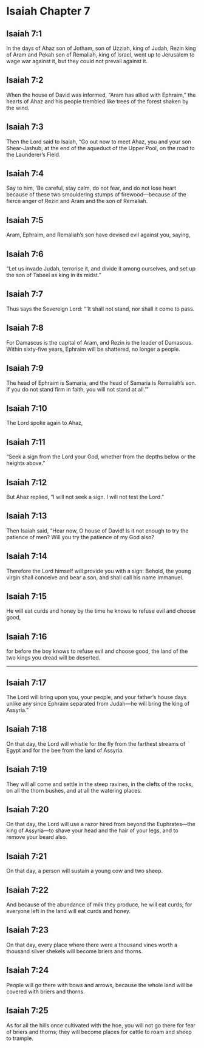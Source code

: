 # Isaiah Chapter 7

## Isaiah 7:1

In the days of Ahaz son of Jotham, son of Uzziah, king of Judah, Rezin king of Aram and Pekah son of Remaliah, king of Israel, went up to Jerusalem to wage war against it, but they could not prevail against it.

## Isaiah 7:2

When the house of David was informed, “Aram has allied with Ephraim,” the hearts of Ahaz and his people trembled like trees of the forest shaken by the wind.

## Isaiah 7:3

Then the Lord said to Isaiah, “Go out now to meet Ahaz, you and your son Shear-Jashub, at the end of the aqueduct of the Upper Pool, on the road to the Launderer’s Field.

## Isaiah 7:4

Say to him, ‘Be careful, stay calm, do not fear, and do not lose heart because of these two smouldering stumps of firewood—because of the fierce anger of Rezin and Aram and the son of Remaliah.

## Isaiah 7:5

Aram, Ephraim, and Remaliah’s son have devised evil against you, saying,

## Isaiah 7:6

“Let us invade Judah, terrorise it, and divide it among ourselves, and set up the son of Tabeel as king in its midst.”

## Isaiah 7:7

Thus says the Sovereign Lord: “‘It shall not stand, nor shall it come to pass.

## Isaiah 7:8

For Damascus is the capital of Aram, and Rezin is the leader of Damascus. Within sixty-five years, Ephraim will be shattered, no longer a people.

## Isaiah 7:9

The head of Ephraim is Samaria, and the head of Samaria is Remaliah’s son. If you do not stand firm in faith, you will not stand at all.’”

## Isaiah 7:10

The Lord spoke again to Ahaz,

## Isaiah 7:11

“Seek a sign from the Lord your God, whether from the depths below or the heights above.”

## Isaiah 7:12

But Ahaz replied, “I will not seek a sign. I will not test the Lord.”

## Isaiah 7:13

Then Isaiah said, “Hear now, O house of David! Is it not enough to try the patience of men? Will you try the patience of my God also?

## Isaiah 7:14

Therefore the Lord himself will provide you with a sign: Behold, the young virgin shall conceive and bear a son, and shall call his name Immanuel.

## Isaiah 7:15

He will eat curds and honey by the time he knows to refuse evil and choose good,

## Isaiah 7:16

for before the boy knows to refuse evil and choose good, the land of the two kings you dread will be deserted.

---

## Isaiah 7:17

The Lord will bring upon you, your people, and your father’s house days unlike any since Ephraim separated from Judah—he will bring the king of Assyria.”

## Isaiah 7:18

On that day, the Lord will whistle for the fly from the farthest streams of Egypt and for the bee from the land of Assyria.

## Isaiah 7:19

They will all come and settle in the steep ravines, in the clefts of the rocks, on all the thorn bushes, and at all the watering places.

## Isaiah 7:20

On that day, the Lord will use a razor hired from beyond the Euphrates—the king of Assyria—to shave your head and the hair of your legs, and to remove your beard also.

## Isaiah 7:21

On that day, a person will sustain a young cow and two sheep.

## Isaiah 7:22

And because of the abundance of milk they produce, he will eat curds; for everyone left in the land will eat curds and honey.

## Isaiah 7:23

On that day, every place where there were a thousand vines worth a thousand silver shekels will become briers and thorns.

## Isaiah 7:24

People will go there with bows and arrows, because the whole land will be covered with briers and thorns.

## Isaiah 7:25

As for all the hills once cultivated with the hoe, you will not go there for fear of briers and thorns; they will become places for cattle to roam and sheep to trample.
